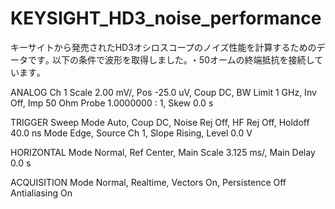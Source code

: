 # KEYSIGHT_HD3_noise_performance
キーサイトから発売されたHD3オシロスコープのノイズ性能を計算するためのデータです｡
以下の条件で波形を取得しました｡
・50オームの終端抵抗を接続しています｡

ANALOG
Ch 1 Scale 2.00 mV/, Pos -25.0 uV, Coup DC, BW Limit 1 GHz, Inv Off, Imp 50 Ohm
     Probe 1.0000000  : 1, Skew 0.0 s

TRIGGER
Sweep Mode Auto, Coup DC, Noise Rej Off, HF Rej Off, Holdoff 40.0 ns
Mode Edge, Source Ch 1, Slope Rising, Level 0.0 V

HORIZONTAL
Mode Normal, Ref Center, Main Scale 3.125 ms/, Main Delay 0.0 s

ACQUISITION
Mode Normal, Realtime, Vectors On, Persistence Off
Antialiasing On

